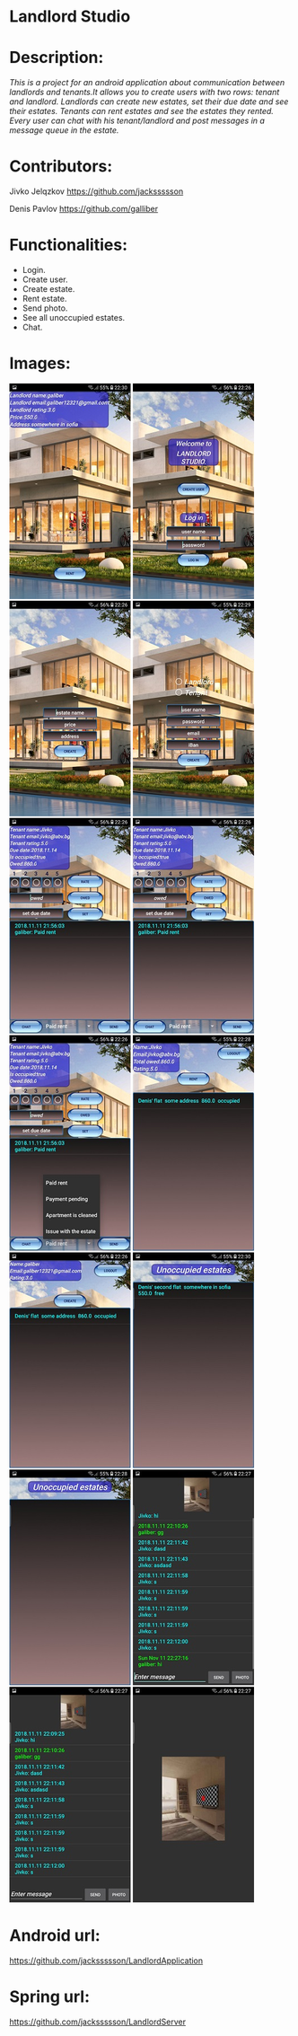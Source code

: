 # Landlord Studio

**<h1>Description:</h1>**
 
 *This is a project for an android application about communication between landlords and tenants.It allows you to create users with 
 two rows: tenant and landlord. Landlords can create new estates, set their due date and see their estates. Tenants can rent estates
 and see the estates they rented. Every user can chat with his tenant/landlord and post messages in a message queue in the estate.*

**<h1>Contributors:</h1>**
Jivko Jelqzkov https://github.com/jackssssson

Denis Pavlov https://github.com/galliber

**<h1>Functionalities:</h1>**
- Login.
- Create user.
- Create estate.
- Rent estate.
- Send photo.
- See all unoccupied estates.
- Chat.

**<h1>Images: </h1>**
![Alt text](https://github.com/jackssssson/LandlordApplication/blob/master/Pictures/1.jpg)
![Alt text](https://github.com/jackssssson/LandlordApplication/blob/master/Pictures/2.jpg)
![Alt text](https://github.com/jackssssson/LandlordApplication/blob/master/Pictures/3.jpg)
![Alt text](https://github.com/jackssssson/LandlordApplication/blob/master/Pictures/4.jpg)
![Alt text](https://github.com/jackssssson/LandlordApplication/blob/master/Pictures/5.jpg)
![Alt text](https://github.com/jackssssson/LandlordApplication/blob/master/Pictures/6.jpg)
![Alt text](https://github.com/jackssssson/LandlordApplication/blob/master/Pictures/7.jpg)
![Alt text](https://github.com/jackssssson/LandlordApplication/blob/master/Pictures/8.jpg)
![Alt text](https://github.com/jackssssson/LandlordApplication/blob/master/Pictures/9.jpg)
![Alt text](https://github.com/jackssssson/LandlordApplication/blob/master/Pictures/10.jpg)
![Alt text](https://github.com/jackssssson/LandlordApplication/blob/master/Pictures/11.jpg)
![Alt text](https://github.com/jackssssson/LandlordApplication/blob/master/Pictures/12.jpg)
![Alt text](https://github.com/jackssssson/LandlordApplication/blob/master/Pictures/13.jpg)
![Alt text](https://github.com/jackssssson/LandlordApplication/blob/master/Pictures/14.jpg)

**<h1>Android url:</h1>** https://github.com/jackssssson/LandlordApplication
**<h1>Spring url:</h1>** https://github.com/jackssssson/LandlordServer
